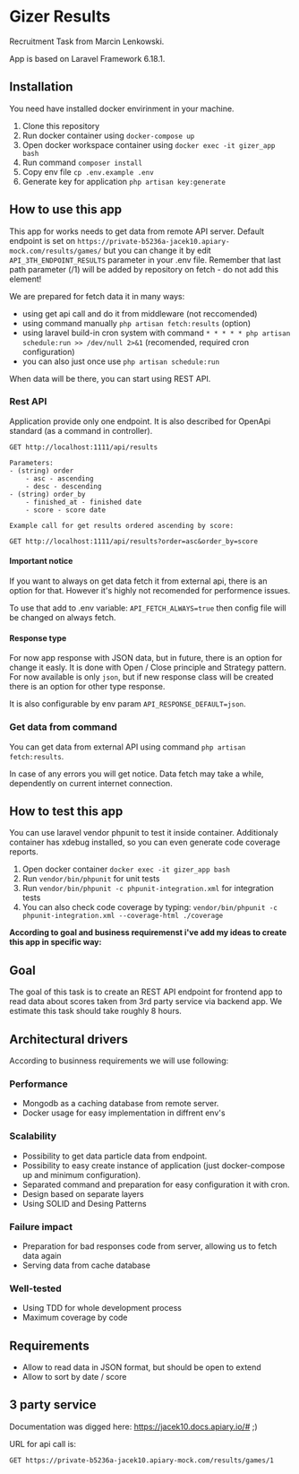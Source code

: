 # Gizer Results

Recruitment Task from Marcin Lenkowski.

App is based on Laravel Framework 6.18.1.

## Installation

You need have installed docker envirinment in your machine.

1. Clone this repository
2. Run docker container using `docker-compose up`
3. Open docker workspace container using `docker exec -it gizer_app bash`
4. Run command `composer install`
5. Copy env file `cp .env.example .env`
6. Generate key for application `php artisan key:generate`

## How to use this app

This app for works needs to get data from remote API server. Default endpoint is set on `https://private-b5236a-jacek10.apiary-mock.com/results/games/` but you can change it by edit `API_3TH_ENDPOINT_RESULTS` parameter in your .env file. Remember that last path parameter (/1) will be added by repository on fetch - do not add this element!

We are prepared for fetch data it in many ways:

- using get api call and do it from middleware (not reccomended)
- using command manually `php artisan fetch:results` (option)
- using laravel build-in cron system with command `* * * * * php artisan schedule:run >> /dev/null 2>&1` (recomended, required cron configuration)
- you can also just once use `php artisan schedule:run`

When data will be there, you can start using REST API.

### Rest API

Application provide only one endpoint. It is also described for OpenApi standard (as a command in controller).

```plain
GET http://localhost:1111/api/results

Parameters:
- (string) order
    - asc - ascending
    - desc - descending
- (string) order_by
    - finished_at - finished date
    - score - score date

Example call for get results ordered ascending by score:

GET http://localhost:1111/api/results?order=asc&order_by=score
```

#### Important notice

If you want to always on get data fetch it from external api, there is an option for that. However it's highly not recomended for performence issues.

To use that add to .env variable: `API_FETCH_ALWAYS=true` then config file will be changed on always fetch.

#### Response type

For now app response with JSON data, but in future, there is an option for change it easly. It is done with Open / Close principle and Strategy pattern. For now available is only `json`, but if new response class will be created there is an option for other type response.

It is also configurable by env param `API_RESPONSE_DEFAULT=json`.

### Get data from command

You can get data from external API using command
`php artisan fetch:results`.

In case of any errors you will get notice. Data fetch may take a while, dependently on current internet connection.

## How to test this app

You can use laravel vendor phpunit to test it inside container. Additionaly container has xdebug installed, so you can even generate code coverage reports.

1. Open docker container `docker exec -it gizer_app bash`
2. Run `vendor/bin/phpunit` for unit tests
3. Run `vendor/bin/phpunit -c phpunit-integration.xml` for integration tests
4. You can also check code coverage by typing: `vendor/bin/phpunit -c phpunit-integration.xml --coverage-html ./coverage`


**According to goal and business requiremenst i've add my ideas to create this app in specific way:**

## Goal

The goal of this task is to create an REST API endpoint for frontend app to read data about scores taken from 3rd party service via backend app. We estimate this task should take roughly 8 hours.

## Architectural drivers

According to businness requirements we will use following:

### Performance

- Mongodb as a caching database from remote server.
- Docker usage for easy implementation in diffrent env's

### Scalability

- Possibility to get data particle data from endpoint.
- Possibility to easy create instance of application (just docker-compose up and minimum configuration).
- Separated command and preparation for easy configuration it with cron.
- Design based on separate layers
- Using SOLID and Desing Patterns

### Failure impact

- Preparation for bad responses code from server, allowing us to fetch data again
- Serving data from cache database

### Well-tested

- Using TDD for whole development process
- Maximum coverage by code

## Requirements

- Allow to read data in JSON format, but should be open to extend
- Allow to sort by date / score

## 3 party service

Documentation was digged here: https://jacek10.docs.apiary.io/# ;)

URL for api call is:

```plain
GET https://private-b5236a-jacek10.apiary-mock.com/results/games/1
```